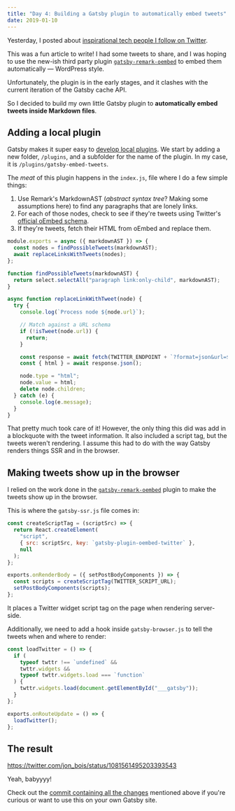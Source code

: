 ```yaml
---
title: "Day 4: Building a Gatsby plugin to automatically embed tweets"
date: 2019-01-10
---
```


Yesterday, I posted about [inspirational tech people I follow on Twitter](/003-inspirational-tech-people-on-twitter/).

This was a fun article to write! I had some tweets to share, and I was hoping to use the new-ish third party plugin [`gatsby-remark-oembed`](https://github.com/raae/gatsby-remark-oembed) to embed them automatically — WordPress style.

Unfortunately, the plugin is in the early stages, and it clashes with the current iteration of the Gatsby cache API.

So I decided to build my own little Gatsby plugin to **automatically embed tweets inside Markdown files**.

## Adding a local plugin

Gatsby makes it super easy to [develop local plugins](https://www.gatsbyjs.org/docs/plugin-authoring/#local-plugins). We start by adding a new folder, `/plugins`, and a subfolder for the name of the plugin. In my case, it is `/plugins/gatsby-embed-tweets`.

The _meat_ of this plugin happens in the `index.js`, file where I do a few simple things:

1. Use Remark's MarkdownAST (_abstract syntax tree_? Making some assumptions here) to find any paragraphs that are lonely links.
1. For each of those nodes, check to see if they're tweets using Twitter's [official oEmbed schema](https://oembed.com/providers.json).
1. If they're tweets, fetch their HTML from oEmbed and replace them.

```js
module.exports = async ({ markdownAST }) => {
  const nodes = findPossibleTweets(markdownAST);
  await replaceLinksWithTweets(nodes);
};

function findPossibleTweets(markdownAST) {
  return select.selectAll("paragraph link:only-child", markdownAST);
}

async function replaceLinkWithTweet(node) {
  try {
    console.log(`Process node ${node.url}`);

    // Match against a URL schema
    if (!isTweet(node.url)) {
      return;
    }

    const response = await fetch(TWITTER_ENDPOINT + `?format=json&url=${node.url}`);
    const { html } = await response.json();

    node.type = "html";
    node.value = html;
    delete node.children;
  } catch (e) {
    console.log(e.message);
  }
}
```

That pretty much took care of it! However, the only thing this did was add in a blockquote with the tweet information. It also included a script tag, but the tweets weren't rendering. I assume this had to do with the way Gatsby renders things SSR and in the browser.

## Making tweets show up in the browser

I relied on the work done in the [`gatsby-remark-oembed`](https://github.com/raae/gatsby-remark-oembed) plugin to make the tweets show up in the browser.

This is where the `gatsby-ssr.js` file comes in:

```js
const createScriptTag = (scriptSrc) => {
  return React.createElement(
    "script",
    { src: scriptSrc, key: `gatsby-plugin-oembed-twitter` },
    null
  );
};

exports.onRenderBody = ({ setPostBodyComponents }) => {
  const scripts = createScriptTag(TWITTER_SCRIPT_URL);
  setPostBodyComponents(scripts);
};
```

It places a Twitter widget script tag on the page when rendering server-side.

Additionally, we need to add a hook inside `gatsby-browser.js` to tell the tweets when and where to render:

```js
const loadTwitter = () => {
  if (
    typeof twttr !== `undefined` &&
    twttr.widgets &&
    typeof twttr.widgets.load === `function`
  ) {
    twttr.widgets.load(document.getElementById("___gatsby"));
  }
};

exports.onRouteUpdate = () => {
  loadTwitter();
};
```

## The result

https://twitter.com/jon_bois/status/1081561495203393543

Yeah, babyyyy!

Check out the [commit containing all the changes](https://github.com/jplhomer/creative/commit/876dd9219be5a504b4a3256737536ca87e05bbef) mentioned above if you're curious or want to use this on your own Gatsby site.
